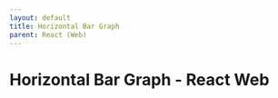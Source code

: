 ```yaml
---
layout: default
title: Horizontal Bar Graph
parent: React (Web)
---
```


# Horizontal Bar Graph - React Web
